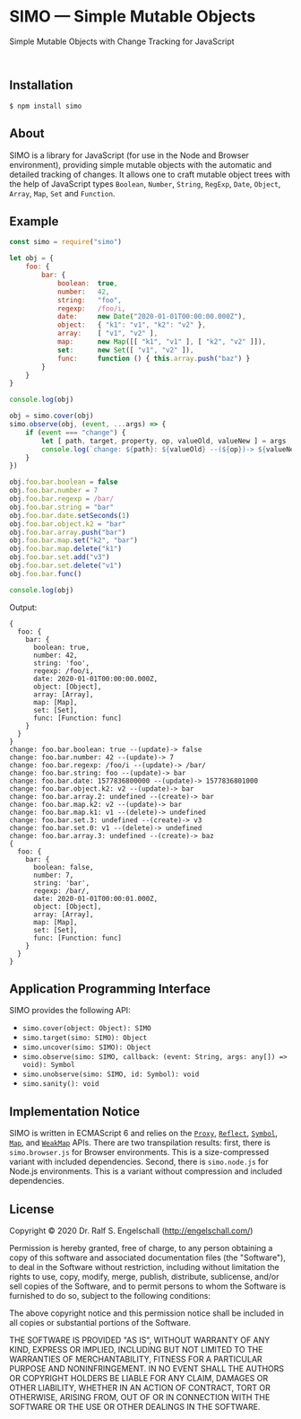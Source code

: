 
SIMO &mdash; Simple Mutable Objects
===================================

Simple Mutable Objects with Change Tracking for JavaScript

<p/>
<img src="https://nodei.co/npm/simo.png?downloads=true&stars=true" alt=""/>

<p/>
<img src="https://david-dm.org/rse/simo.png" alt=""/>

Installation
------------

```shell
$ npm install simo
```

About
-----

SIMO is a library for JavaScript (for use in the Node and Browser
environment), providing simple mutable objects with the automatic and
detailed tracking of changes. It allows one to craft mutable object
trees with the help of JavaScript types `Boolean`, `Number`, `String`,
`RegExp`, `Date`, `Object`, `Array`, `Map`, `Set` and `Function`.

Example
-------

```js
const simo = require("simo")

let obj = {
    foo: {
        bar: {
            boolean:  true,
            number:   42,
            string:   "foo",
            regexp:   /foo/i,
            date:     new Date("2020-01-01T00:00:00.000Z"),
            object:   { "k1": "v1", "k2": "v2" },
            array:    [ "v1", "v2" ],
            map:      new Map([[ "k1", "v1" ], [ "k2", "v2" ]]),
            set:      new Set([ "v1", "v2" ]),
            func:     function () { this.array.push("baz") }
        }
    }
}

console.log(obj)

obj = simo.cover(obj)
simo.observe(obj, (event, ...args) => {
    if (event === "change") {
        let [ path, target, property, op, valueOld, valueNew ] = args
        console.log(`change: ${path}: ${valueOld} --(${op})-> ${valueNew}`)
    }
})

obj.foo.bar.boolean = false
obj.foo.bar.number = 7
obj.foo.bar.regexp = /bar/
obj.foo.bar.string = "bar"
obj.foo.bar.date.setSeconds(1)
obj.foo.bar.object.k2 = "bar"
obj.foo.bar.array.push("bar")
obj.foo.bar.map.set("k2", "bar")
obj.foo.bar.map.delete("k1")
obj.foo.bar.set.add("v3")
obj.foo.bar.set.delete("v1")
obj.foo.bar.func()

console.log(obj)
```

Output:

```
{
  foo: {
    bar: {
      boolean: true,
      number: 42,
      string: 'foo',
      regexp: /foo/i,
      date: 2020-01-01T00:00:00.000Z,
      object: [Object],
      array: [Array],
      map: [Map],
      set: [Set],
      func: [Function: func]
    }
  }
}
change: foo.bar.boolean: true --(update)-> false
change: foo.bar.number: 42 --(update)-> 7
change: foo.bar.regexp: /foo/i --(update)-> /bar/
change: foo.bar.string: foo --(update)-> bar
change: foo.bar.date: 1577836800000 --(update)-> 1577836801000
change: foo.bar.object.k2: v2 --(update)-> bar
change: foo.bar.array.2: undefined --(create)-> bar
change: foo.bar.map.k2: v2 --(update)-> bar
change: foo.bar.map.k1: v1 --(delete)-> undefined
change: foo.bar.set.3: undefined --(create)-> v3
change: foo.bar.set.0: v1 --(delete)-> undefined
change: foo.bar.array.3: undefined --(create)-> baz
{
  foo: {
    bar: {
      boolean: false,
      number: 7,
      string: 'bar',
      regexp: /bar/,
      date: 2020-01-01T00:00:01.000Z,
      object: [Object],
      array: [Array],
      map: [Map],
      set: [Set],
      func: [Function: func]
    }
  }
}
```

Application Programming Interface
---------------------------------

SIMO provides the following API:

- `simo.cover(object: Object): SIMO`
- `simo.target(simo: SIMO): Object`
- `simo.uncover(simo: SIMO): Object`
- `simo.observe(simo: SIMO, callback: (event: String, args: any[]) => void): Symbol`
- `simo.unobserve(simo: SIMO, id: Symbol): void`
- `simo.sanity(): void`

Implementation Notice
---------------------

SIMO is written in ECMAScript 6 and relies on the [`Proxy`](https://developer.mozilla.org/en-US/docs/Web/JavaScript/Reference/Global_Objects/Proxy),
[`Reflect`](https://developer.mozilla.org/en-US/docs/Web/JavaScript/Reference/Global_Objects/Reflect),
[`Symbol`](https://developer.mozilla.org/en-US/docs/Web/JavaScript/Reference/Global_Objects/Symbol),
[`Map`](https://developer.mozilla.org/en-US/docs/Web/JavaScript/Reference/Global_Objects/Map), and
[`WeakMap`](https://developer.mozilla.org/en-US/docs/Web/JavaScript/Reference/Global_Objects/WeakMap)
APIs. There are two transpilation results: first, there is
`simo.browser.js` for Browser environments. This is a size-compressed
variant with included dependencies. Second, there is `simo.node.js` for
Node.js environments. This is a variant without compression and included
dependencies.

License
-------

Copyright &copy; 2020 Dr. Ralf S. Engelschall (http://engelschall.com/)

Permission is hereby granted, free of charge, to any person obtaining
a copy of this software and associated documentation files (the
"Software"), to deal in the Software without restriction, including
without limitation the rights to use, copy, modify, merge, publish,
distribute, sublicense, and/or sell copies of the Software, and to
permit persons to whom the Software is furnished to do so, subject to
the following conditions:

The above copyright notice and this permission notice shall be included
in all copies or substantial portions of the Software.

THE SOFTWARE IS PROVIDED "AS IS", WITHOUT WARRANTY OF ANY KIND,
EXPRESS OR IMPLIED, INCLUDING BUT NOT LIMITED TO THE WARRANTIES OF
MERCHANTABILITY, FITNESS FOR A PARTICULAR PURPOSE AND NONINFRINGEMENT.
IN NO EVENT SHALL THE AUTHORS OR COPYRIGHT HOLDERS BE LIABLE FOR ANY
CLAIM, DAMAGES OR OTHER LIABILITY, WHETHER IN AN ACTION OF CONTRACT,
TORT OR OTHERWISE, ARISING FROM, OUT OF OR IN CONNECTION WITH THE
SOFTWARE OR THE USE OR OTHER DEALINGS IN THE SOFTWARE.

